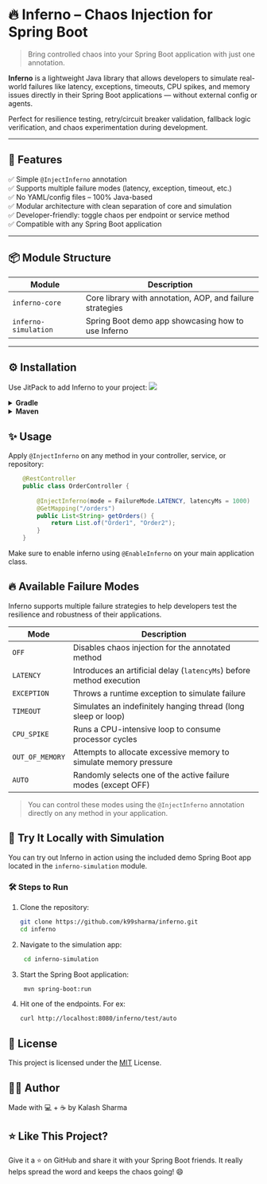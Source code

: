# 🔥 Inferno – Chaos Injection for Spring Boot

> Bring controlled chaos into your Spring Boot application with just one annotation.

**Inferno** is a lightweight Java library that allows developers to simulate real-world failures like latency, exceptions, timeouts, CPU spikes, and memory issues directly in their Spring Boot applications — without external config or agents.

Perfect for resilience testing, retry/circuit breaker validation, fallback logic verification, and chaos experimentation during development.

---

## 🚀 Features

✅ Simple `@InjectInferno` annotation  
✅ Supports multiple failure modes (latency, exception, timeout, etc.)  
✅ No YAML/config files – 100% Java-based  
✅ Modular architecture with clean separation of core and simulation  
✅ Developer-friendly: toggle chaos per endpoint or service method  
✅ Compatible with any Spring Boot application

---

## 📦 Module Structure

| Module              | Description                                                                 |
|---------------------|-----------------------------------------------------------------------------|
| `inferno-core`      | Core library with annotation, AOP, and failure strategies                   |
| `inferno-simulation`| Spring Boot demo app showcasing how to use Inferno                          |

---

## ⚙️ Installation

Use JitPack to add Inferno to your project:
[![](https://jitpack.io/v/k99sharma/inferno.svg)](https://jitpack.io/#k99sharma/inferno)

<details>
<summary><strong>Gradle</strong></summary>

```groovy
    repositories {
        mavenCentral()
        maven { url 'https://jitpack.io' }
    }
    
    dependencies {
        implementation 'com.github.k99sharma.inferno:inferno-core:1.0.0'
    }
```
</details>

<details>
    <summary><strong>Maven</strong></summary>
    
```xml
        <repositories>
            <repository>
                <id>jitpack.io</id>
                <url>https://jitpack.io</url>
            </repository>
        </repositories>

        <dependency>
            <groupId>com.github.k99sharma</groupId>
            <artifactId>inferno</artifactId>
            <version>v1.0.1</version>
        </dependency>
```
</details>


## ✨ Usage

Apply `@InjectInferno` on any method in your controller, service, or repository:

```java
    @RestController
    public class OrderController {
    
        @InjectInferno(mode = FailureMode.LATENCY, latencyMs = 1000)
        @GetMapping("/orders")
        public List<String> getOrders() {
            return List.of("Order1", "Order2");
        }
    }
```

Make sure to enable inferno using `@EnableInferno` on your main application class.

## 🔥 Available Failure Modes

Inferno supports multiple failure strategies to help developers test the resilience and robustness of their applications.

| Mode           | Description                                      |
|----------------|--------------------------------------------------|
| `OFF`          | Disables chaos injection for the annotated method |
| `LATENCY`      | Introduces an artificial delay (`latencyMs`) before method execution |
| `EXCEPTION`    | Throws a runtime exception to simulate failure   |
| `TIMEOUT`      | Simulates an indefinitely hanging thread (long sleep or loop) |
| `CPU_SPIKE`    | Runs a CPU-intensive loop to consume processor cycles |
| `OUT_OF_MEMORY`| Attempts to allocate excessive memory to simulate memory pressure |
| `AUTO`         | Randomly selects one of the active failure modes (except OFF) |

> You can control these modes using the `@InjectInferno` annotation directly on any method in your application.

## 🧪 Try It Locally with Simulation

You can try out Inferno in action using the included demo Spring Boot app located in the `inferno-simulation` module.

### 🛠️ Steps to Run

1. Clone the repository:
   ```bash
   git clone https://github.com/k99sharma/inferno.git
   cd inferno

2. Navigate to the simulation app:
   ```bash
    cd inferno-simulation

3. Start the Spring Boot application:
   ```bash
    mvn spring-boot:run

4. Hit one of the endpoints. For ex:
   ```bash
   curl http://localhost:8080/inferno/test/auto


## 📄 License
This project is licensed under the [MIT](LICENSE.txt) License.

## 👨‍💻 Author
Made with 💻 + ☕ by Kalash Sharma

## ⭐ Like This Project?
Give it a ⭐ on GitHub and share it with your Spring Boot friends.
It really helps spread the word and keeps the chaos going! 😄
